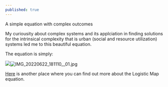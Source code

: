 ```yaml
---
published: true
---
```

A simple equation with complex outcomes

My curiousity about complex systems and its applciation in finding solutions for the intrinsical complexity that is urban (social and resource utilization) systems led me to this beautiful equation. 

The equation is simply:


![]({{site.baseurl}}/_posts/IMG_20220622_181110__01.jpg)![IMG_20220622_181110__01.jpg]({{site.baseurl}}/_posts/IMG_20220622_181110__01.jpg)


[Here](https://www.magesblog.com/post/2012-03-17-logistic-map-feigenbaum-diagram/) is another place where you can find out more about the Logistic Map equation.

